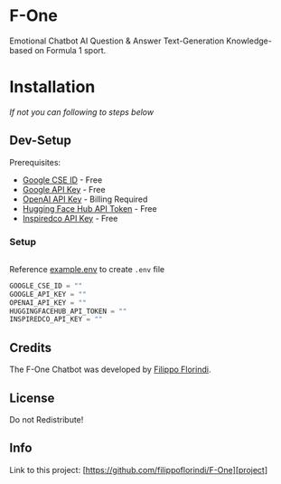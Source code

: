# F-One
Emotional Chatbot AI Question &amp; Answer Text-Generation Knowledge-based on Formula 1 sport.

# Installation

*If not you can following to steps below*

## Dev-Setup
Prerequisites:
- [Google CSE ID](https://programmablesearchengine.google.com/about/) - Free
- [Google API Key](https://cloud.google.com/docs/authentication/api-keys?hl=it) - Free
- [OpenAI API Key](https://platform.openai.com/account/api-keys) - Billing Required
- [Hugging Face Hub API Token](https://huggingface.co/docs/hub/index) - Free
- [Inspiredco API Key](https://docs.inspiredco.ai/critique/getting_started.html) - Free

### Setup
```

```

Reference [example.env](https://github.com/filippoflorindi/F-One/blob/main/F-One/example.env) to create `.env` file
```python
GOOGLE_CSE_ID = ""
GOOGLE_API_KEY = ""
OPENAI_API_KEY = ""      
HUGGINGFACEHUB_API_TOKEN = "" 
INSPIREDCO_API_KEY = ""
```

## Credits

The F-One Chatbot was developed by [Filippo Florindi](https://github.com/filippoflorindi).

## License

Do not Redistribute!

## Info

Link to this project: [https://github.com/filippoflorindi/F-One][project]

[project]: https://github.com/filippoflorindi/F-One
